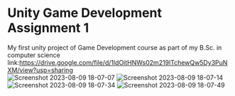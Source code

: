 # Unity Game Development Assignment 1
My first unity project of Game Development course as part of my B.Sc. in computer science
<br/>
link:https://drive.google.com/file/d/1ldOitHNWs02m219lTchewQw5Dy3PuNXM/view?usp=sharing
<br/>
![Screenshot 2023-08-09 18-07-07](https://github.com/ozgemer/GameDev-1/assets/94167340/fac1003a-9329-42d2-adad-295ddfad25e1)
![Screenshot 2023-08-09 18-07-14](https://github.com/ozgemer/GameDev-1/assets/94167340/42182859-20dd-4060-b8ea-52f39d54326a)
![Screenshot 2023-08-09 18-07-34](https://github.com/ozgemer/GameDev-1/assets/94167340/e6dc2428-95ac-4167-b82e-8c4f4c1c59de)
![Screenshot 2023-08-09 18-07-49](https://github.com/ozgemer/GameDev-1/assets/94167340/be3d31fe-3675-427e-b795-5fc5d6d56f03)
